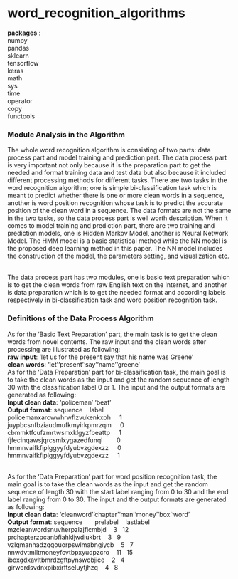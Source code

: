 # word_recognition_algorithms

**packages** :
<br>numpy
<br>pandas
<br>sklearn
<br>tensorflow
<br>keras
<br>math
<br>sys
<br>time
<br>operator
<br>copy
<br>functools
  
### Module Analysis in the Algorithm
The whole word recognition algorithm is consisting of two parts: data process part and model training and prediction part. The data process part is very important not only because it is the preparation part to get the needed and format training data and test data but also because it included different processing methods for different tasks. There are two tasks in the word recognition algorithm; one is simple bi-classification task which is meant to predict whether there is one or more clean words in a sequence, another is word position recognition whose task is to predict the accurate position of the clean word in a sequence. The data formats are not the same in the two tasks, so the data process part is well worth description. When it comes to model training and prediction part, there are two training and prediction models, one is Hidden Markov Model, another is Neural Network Model. The HMM model is a basic statistical method while the NN model is the proposed deep learning method in this paper. The NN model includes the construction of the model, the parameters setting, and visualization etc.

<br>The data process part has two modules, one is basic text preparation which is to get the clean words from raw English text on the Internet, and another is data preparation which is to get the needed format and according labels respectively in bi-classification task and word position recognition task.


### Definitions of the Data Process Algorithm
As for the ‘Basic Text Preparation’ part, the main task is to get the clean words from novel contents. The raw input and the clean words after processing are illustrated as following:
<br>**raw input**: ‘let us for the present say that his name was Greene’
<br>**clean words**: ‘let’‘present’‘say’‘name’‘greene’
<br>As for the ‘Data Preparation’ part for bi-classification task, the main goal is to take the clean words as the input and get the random sequence of length 30 with the classification label 0 or 1. The input and the output formats are generated as following:
<br>**Input clean data**: ‘policeman’&nbsp;‘beat’
<br>**Output format**: sequence  &nbsp;&nbsp;&nbsp;label
<br>policemanxarcwwhrwflzvukenkxoh &nbsp;&nbsp;&nbsp;  1 
<br>juypbcsnfbziaudmufkmyirkpmrzqm &nbsp;&nbsp;&nbsp;   0 
<br>cbmmktfcufzmrtwsmxklgyzfbeattp &nbsp;&nbsp;&nbsp;  1 
<br>fjfecinqawsjqrcsmlxygazedfunql &nbsp;&nbsp;&nbsp;&nbsp;&nbsp;&nbsp; 0 
<br>hmmnvaifkfiplggyyfdyubvzgdexzz &nbsp;&nbsp;&nbsp;  0 
<br>hmmnvaifkfiplggyyfdyubvzgdexzz &nbsp;&nbsp;&nbsp;  1

<br>As for the ‘Data Preparation’ part for word position recognition task, the main goal is to take the clean words as the input and get the random sequence of length 30 with the start label ranging from 0 to 30 and the end label ranging from 0 to 30. The input and the output formats are generated as following:
<br>**Input clean data**: ‘cleanword’‘chapter’‘man’‘money’‘box’‘word’
<br>**Output format**: sequence &nbsp;&nbsp;&nbsp;&nbsp;&nbsp;&nbsp;prelabel &nbsp;&nbsp;&nbsp;lastlabel
<br>mzcleanwordsnuvherpzlzjficmbjd &nbsp;&nbsp; 3&nbsp;&nbsp; 12
<br>prchapterzpcanbfiahkljwdiukbrt &nbsp;&nbsp; 3&nbsp;&nbsp; 9
<br>vzlqmanhadzqqouorpswlmabngiycb &nbsp;&nbsp; 5&nbsp;&nbsp; 7
<br>nnwdvtmlltmoneyfcvtbpxyudpzcro &nbsp;&nbsp; 11&nbsp;&nbsp; 15
<br>iboxgdxavltbmrdzgftpynswobjice &nbsp;&nbsp; 2&nbsp;&nbsp; 4
<br>girwordsvdnxpibxirftseluytjhzq &nbsp;&nbsp; 4&nbsp;&nbsp; 8



